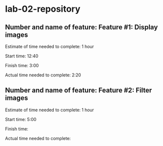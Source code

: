# lab-02-repository

## Number and name of feature: Feature #1: Display images

Estimate of time needed to complete: 1 hour

Start time: 12:40

Finish time: 3:00

Actual time needed to complete: 2:20
<br>

## Number and name of feature: Feature #2: Filter images

Estimate of time needed to complete: 1 hour

Start time: 5:00

Finish time: 

Actual time needed to complete: 